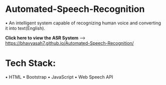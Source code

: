 # Automated-Speech-Recognition
• An intelligent system capable of recognizing human voice and converting it into text(English).

**Click here to view the ASR System** --> https://bhavyasah7.github.io/Automated-Speech-Recognition/

# Tech Stack:
• HTML
• Bootstrap
• JavaScript
• Web Speech API
